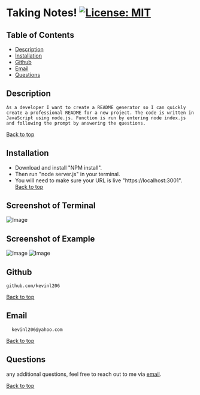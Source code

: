 
# Taking Notes! [![License: MIT](https://img.shields.io/badge/License-MIT-yellow.svg)](https://opensource.org/licenses/MIT)
## Table of Contents
- [Description](#description)
- [Installation](#installation)
- [Github](#github)
- [Email](#email)
- [Questions](#questions)
  
## Description
    As a developer I want to create a README generator so I can quickly create a professional README for a new project. The code is written in JavaScript using node.js. Function is run by entering node index.js and following the prompt by answering the questions.  
[Back to top](#)
  
## Installation
- Download and install "NPM install".
- Then run "node server.js" in your terminal.
- You will need to make sure your URL is live "https://localhost:3001".
[Back to top](#)
  
## Screenshot of Terminal
![Image](./IMG/)

## Screenshot of Example
![Image](./IMG/)
![Image](./IMG/)
## Github
    github.com/kevinl206
[Back to top](#)
  
 ## Email
      kevinl206@yahoo.com
[Back to top](#)
  
## Questions
  any additional questions, feel free to reach out to me via [email](mailto:kevinl206@yahoo.com).
  
[Back to top](#)


